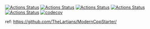 [![Actions Status](https://github.com/yiwenxue/cpp_template/workflows/MacOS/badge.svg)](https://github.com/yiwenxue/cpp_template/actions)
[![Actions Status](https://github.com/yiwenxue/cpp_template/workflows/Windows/badge.svg)](https://github.com/yiwenxue/cpp_template/actions)
[![Actions Status](https://github.com/yiwenxue/cpp_template/workflows/Ubuntu/badge.svg)](https://github.com/yiwenxue/cpp_template/actions)
[![Actions Status](https://github.com/yiwenxue/cpp_template/workflows/Style/badge.svg)](https://github.com/yiwenxue/cpp_template/actions)
[![Actions Status](https://github.com/yiwenxue/cpp_template/workflows/Install/badge.svg)](https://github.com/yiwenxue/cpp_template/actions)
[![codecov](https://codecov.io/gh/yiwenxue/cpp_template/branch/master/graph/badge.svg)](https://codecov.io/gh/yiwenxue/cpp_template)


ref: https://github.com/TheLartians/ModernCppStarter/